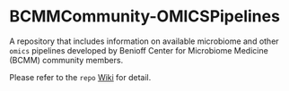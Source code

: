 # BCMMCommunity-OMICSPipelines

A repository that includes information on available microbiome and other `omics` pipelines developed by Benioff Center for Microbiome Medicine (BCMM) community members.

Please refer to the `repo` [Wiki](https://github.com/Benioff-Center-for-Microbiome-Medicine/BCMMCommunity-OMICSPipelines/wiki) for detail.
